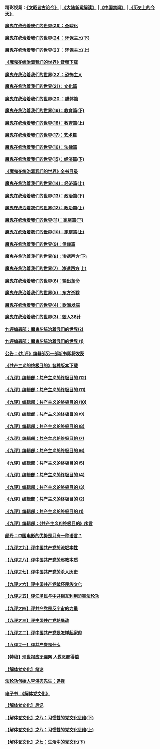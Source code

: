 #### 精彩视频：[《文昭谈古论今》](https://github.com/gfw-breaker/wenzhao/blob/master/README.md?t=11211535) | [《大陆新闻解读》](https://github.com/gfw-breaker/ntdtv-comedy/blob/master/README.md?t=11211535) | [《中国禁闻》](https://github.com/gfw-breaker/ntdtv-news/blob/master/README.md?t=11211535) | [《历史上的今天》](https://github.com/gfw-breaker/today-in-history/blob/master/README.md?t=11211535) 

#### [魔鬼在统治着我们的世界(25)：全球化](../pages/nsc422/n10788205.md?t=11211535) 

#### [魔鬼在统治着我们的世界(24)：环保主义(下)](../pages/nsc422/n10695307.md?t=11211535) 

#### [魔鬼在统治着我们的世界(23)：环保主义(上)](../pages/nsc422/n10688613.md?t=11211535) 

#### [《魔鬼在统治着我们的世界》音频下载](../pages/nsc422/n10635553.md?t=11211535) 

#### [魔鬼在统治着我们的世界(22)：恐怖主义](../pages/nsc422/n10614727.md?t=11211535) 

#### [魔鬼在统治着我们的世界(21)：文化篇](../pages/nsc422/n10597706.md?t=11211535) 

#### [魔鬼在统治着我们的世界(20)：媒体篇](../pages/nsc422/n10586579.md?t=11211535) 

#### [魔鬼在统治着我们的世界(19)：教育篇(下)](../pages/nsc422/n10564808.md?t=11211535) 

#### [魔鬼在统治着我们的世界(18)：教育篇(上)](../pages/nsc422/n10526970.md?t=11211535) 

#### [魔鬼在统治着我们的世界(17)：艺术篇](../pages/nsc422/n10499093.md?t=11211535) 

#### [魔鬼在统治着我们的世界(16)：法律篇](../pages/nsc422/n10485969.md?t=11211535) 

#### [魔鬼在统治着我们的世界(15)：经济篇(下)](../pages/nsc422/n10469975.md?t=11211535) 

#### [《魔鬼在统治着我们的世界》全书目录](../pages/nsc422/n10464261.md?t=11211535) 

#### [魔鬼在统治着我们的世界(14)：经济篇(上)](../pages/nsc422/n10457370.md?t=11211535) 

#### [魔鬼在统治着我们的世界(13)：政治篇(下)](../pages/nsc422/n10448270.md?t=11211535) 

#### [魔鬼在统治着我们的世界(12)：政治篇(上)](../pages/nsc422/n10444576.md?t=11211535) 

#### [魔鬼在统治着我们的世界(11)：家庭篇(下)](../pages/nsc422/n10440961.md?t=11211535) 

#### [魔鬼在统治着我们的世界(10)：家庭篇(上)](../pages/nsc422/n10435448.md?t=11211535) 

#### [魔鬼在统治着我们的世界(9)：信仰篇](../pages/nsc422/n10432159.md?t=11211535) 

#### [魔鬼在统治着我们的世界(8)：渗透西方(下)](../pages/nsc422/n10429603.md?t=11211535) 

#### [魔鬼在统治着我们的世界(7)：渗透西方(上)](../pages/nsc422/n10426013.md?t=11211535) 

#### [魔鬼在统治着我们的世界(6)：输出革命](../pages/nsc422/n10421536.md?t=11211535) 

#### [魔鬼在统治着我们的世界(5)：东方杀戮](../pages/nsc422/n10417707.md?t=11211535) 

#### [魔鬼在统治着我们的世界(4)：欧洲发端](../pages/nsc422/n10414890.md?t=11211535) 

#### [魔鬼在统治着我们的世界(3)：毁人36计](../pages/nsc422/n10411583.md?t=11211535) 

#### [九评编辑部：魔鬼在统治着我们的世界(2)](../pages/nsc422/n10410036.md?t=11211535) 

#### [九评编辑部：魔鬼在统治着我们的世界 (1)](../pages/nsc422/n10406825.md?t=11211535) 

#### [公告：《九评》编辑部另一部新书即将发表](../pages/nsc422/n10405104.md?t=11211535) 

#### [《共产主义的终极目的》各种版本下载](../pages/nsc422/n10022138.md?t=11211535) 

#### [《九评》编辑部：共产主义的终极目的 (12)](../pages/nsc422/n9933272.md?t=11211535) 

#### [《九评》编辑部：共产主义的终极目的 (11)](../pages/nsc422/n9924973.md?t=11211535) 

#### [《九评》编辑部：共产主义的终极目的 (10)](../pages/nsc422/n9920883.md?t=11211535) 

#### [《九评》编辑部：共产主义的终极目的 (9)](../pages/nsc422/n9916363.md?t=11211535) 

#### [《九评》编辑部：共产主义的终极目的 (8)](../pages/nsc422/n9912488.md?t=11211535) 

#### [《九评》编辑部：共产主义的终极目的 (7)](../pages/nsc422/n9901176.md?t=11211535) 

#### [《九评》编辑部：共产主义的终极目的 (6)](../pages/nsc422/n9899359.md?t=11211535) 

#### [《九评》编辑部：共产主义的终极目的 (5)](../pages/nsc422/n9893174.md?t=11211535) 

#### [《九评》编辑部：共产主义的终极目的 (4)](../pages/nsc422/n9891246.md?t=11211535) 

#### [《九评》编辑部：共产主义的终极目的 (3)](../pages/nsc422/n9879879.md?t=11211535) 

#### [《九评》编辑部：共产主义的终极目的 (2)](../pages/nsc422/n9876205.md?t=11211535) 

#### [《九评》编辑部：共产主义的终极目的 (1)](../pages/nsc422/n9865857.md?t=11211535) 

#### [《九评》编辑部：《共产主义的终极目的》序言](../pages/nsc422/n9862666.md?t=11211535) 

#### [颜丹：中国电影的优势是只有一种语言？](../pages/nsc422/n9583062.md?t=11211535) 

#### [【九评之九】评中国共产党的流氓本性](../pages/nsc422/n737542.md?t=11211535) 

#### [【九评之八】评中国共产党的邪教本质](../pages/nsc422/n735942.md?t=11211535) 

#### [【九评之七】评中国共产党的杀人历史](../pages/nsc422/n733806.md?t=11211535) 

#### [【九评之六】评中国共产党破坏民族文化](../pages/nsc422/n731667.md?t=11211535) 

#### [【九评之五】评江泽民与中共相互利用迫害法轮功](../pages/nsc422/n730058.md?t=11211535) 

#### [【九评之四】评共产党是反宇宙的力量](../pages/nsc422/n727814.md?t=11211535) 

#### [【九评之三】评中国共产党的暴政](../pages/nsc422/n725597.md?t=11211535) 

#### [【九评之二】评中国共产党是怎样起家的](../pages/nsc422/n723946.md?t=11211535) 

#### [【九评之一】评共产党是什么](../pages/nsc422/n722529.md?t=11211535) 

#### [【特稿】现世报应无漏网 人做恶都得偿](../pages/nsc422/n4215167.md?t=11211535) 

#### [【解体党文化】绪论](../pages/nsc422/n1449356.md?t=11211535) 

#### [法轮功创始人李洪志先生：选择](../pages/nsc422/n3580738.md?t=11211535) 

#### [电子书：《解体党文化》](../pages/nsc422/n1573484.md?t=11211535) 

#### [【解体党文化】后记](../pages/nsc422/n1531999.md?t=11211535) 

#### [【解体党文化】之八：习惯性的党文化思维(下)](../pages/nsc422/n1526477.md?t=11211535) 

#### [【解体党文化】之八：习惯性的党文化思维(上)](../pages/nsc422/n1520631.md?t=11211535) 

#### [【解体党文化】之七：生活中的党文化(下)](../pages/nsc422/n1513446.md?t=11211535) 

